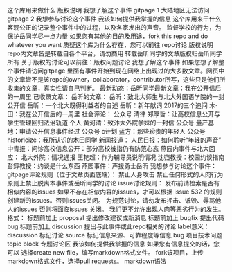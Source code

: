 这个库用来做什么 版权说明 我想了解这个事件 gitpage 1 大陆地区无法访问 gitpage 2 我想参与讨论这个事件 我该如何提供我掌握的信息 这个库用来干什么 客观公正的记录整个事件中的过程，以及各家发出的声音。 监督学校的行为，为保护岳同学尽一点力量 如果您有其他的目的及用途，fork this repo and do whatever you want 质疑这个库为什么存在，您可以前往 repo讨论 版权说明 repo内文章皆是转载自各个平台，请勿商用 转载岳昕同学的文章版权归岳昕同学所有 关于版权的讨论可以前往：版权问题讨论 我想了解这个事件 如果您想了解整个事件请访问gitpage 里面有事件开始到现在网络上出现过的大多数文章。网页中的文章皆不是该repo的owner，collaborator，contributor所写，这些只是他们所收集的文章，真实性请自己判断。 最新动态：岳昕同学最新文章：我在公开信后的一周里 已收录文章： 岳昕的文章： 岳昕：致北大师生与北大外国语学院的一封公开信 岳昕：一个北大既得利益者的自述 岳昕：新年献词 2017的三个追问 木·田：我在公开信后的一周里 社会评论： 公众号 清律 郑厚哲：让高校信息公开与学生管理回归法治轨道 个人 黄河清：致汴大外院学妹的一封信 公众号 量产基地：申请公开信息事件经过 公众号 c计划 蓝方：那些珍贵的年轻人 公众号 historicize：我所认识的木田同学 新闻报道： 人民日报：如何聆听“年轻的声音” 中青报：问诊高校信息公开：部分高校被指仍有防范心态 燕园内事件与北大回应： 北大外院：情况通报 王艳超：作为辅导员说明情况 沈岿教授：校园约谈指南 彭錞教授：约谈是什么东西 燕园事件：声援勇士岳昕 我想参与讨论这个事件： gitpage评论规则（位于文章页面底端）： 禁止人身攻击 禁止任何形式的人肉行为 原则上禁止脱离本事件或岳昕同学的讨论 issue讨论规则： 发布前请检索是否有相似内容的issues 如果不存在相似内容的issues，才可以根据 issue 532 的规则创建新的issues。否则issues关闭。 为规范讨论，请勿发布抨击、诋毁、辱骂他人的issues 否则将面临issues 关闭。 我们更不允许出现人肉等恶劣行为的发生。 格式： 标题前加上 proposal 提出修改建议或新消息 标题前加上 bugfix 提出代码bug 标题前加上 discussion 提出与此事件或此repo相关的讨论 label意义： discussion 标记讨论 source 标记信息来源、可靠程度等信息 bug 项目技术问题 topic block 专题讨论区 我该如何提供我掌握的信息 如果您有信息提交的话，您可以 选择create new file，编写markdown格式文件。 fork该项目，上传markdown格式文件，选择pull requests。 markdown语法